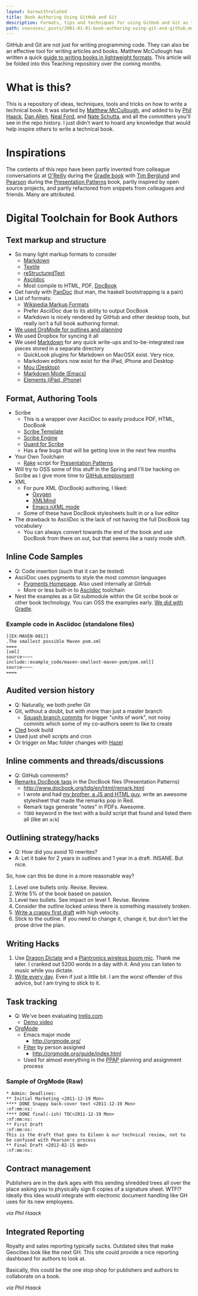 ```yaml
---
layout: barewithrelated
title: Book Authoring Using GitHub and Git
description: Formats, tips and techniques for using GitHub and Git as the version control and collaborative platform for writing short and long form books.
path: usecases/_posts/2001-01-01-book-authoring-using-git-and-github.md
---
```


GitHub and Git are not just for writing programming code. They can also be an effective tool for writing articles and books. Matthew McCullough has written a quick [guide to writing books in lightweight formats](https://github.com/matthewmccullough/bookauthoringhowto). This article will be folded into this Teaching repository over the coming months.

# What is this?
This is a repository of ideas, techniques, tools and tricks on how to write a technical book. It was started by [Matthew McCullough](http://github.com/matthewmccullough), and added to by [Phil Haack](http://github.com/haacked), [Dan Allen](http://github.com/mojavelinux), [Neal Ford](http://github.com/nealford), and [Nate Schutta](http://github.com/ntschutta), and all the committers you'll see in the repo history. I just didn't want to hoard any knowledge that would help inspire others to write a technical book.

# Inspirations
The contents of this repo have been partly invented from colleague conversations at [O'Reilly](http://oreilly.com) during the [Gradle book](http://bit.ly/gradlebook1) with [Tim Berglund](http://augusttechnologygroup.com) and [Pearson](http://www.pearsoned.com) during the [Presentation Patterns](http://presentationpatterns.com) book, partly inspired by open source projects, and partly refactored from snippets from colleagues and friends. Many are attributed.


# Digital Toolchain for Book Authors

## Text markup and structure
* So many light markup formats to consider
	* [Markdown](http://daringfireball.net/projects/markdown/)
	* [Textile](http://www.textism.com/tools/textile/)
	* [reStructuredText](http://docutils.sourceforge.net/rst.html)
	* [Asciidoc](http://www.methods.co.nz/asciidoc/)
	* Most compile to HTML, PDF, [DocBook](http://www.docbook.org/)
* Get handy with [PanDoc](http://johnmacfarlane.net/pandoc/) (but man, the haskell bootstrapping is a pain)
* List of formats:
	* [Wikipedia Markup Formats](http://en.wikipedia.org/wiki/Lightweight_markup_language)
	* Prefer AsciiDoc due to its ability to output DocBook
	* Markdown is nicely rendered by GitHub and other desktop tools, but really isn't a full book authoring format.
* [We used OrgMode for outlines and planning](http://orgmode.org)
* We used Dropbox for syncing it all
* We used [Markdown](http://daringfireball.net/projects/markdown/) for any quick write-ups and to-be-integrated raw pieces stored in a separate directory
    * QuickLook plugins for Markdown on MacOSX exist. Very nice.
    * Markdown editors now exist for the iPad, iPhone and Desktop
    * [Mou (Desktop)](http://mouapp.com/)
    * [Markdown Mode (Emacs)](http://jblevins.org/projects/markdown-mode/)
    * [Elements (iPad, iPhone)](http://www.secondgearsoftware.com/elements/)

## Format, Authoring Tools
* Scribe
    * This is a wrapper over AsciiDoc to easily produce PDF, HTML, DocBook
    * [Scribe Template](https://github.com/schacon/git-scribe-template)
    * [Scribe Engine](https://github.com/schacon/git-scribe)
    * [Guard for Scribe](https://github.com/jasonm/guard-git-scribe)
    * Has a few bugs that will be getting love in the next few months
* Your Own Toolchain
    * [Rake](http://rake.rubyforge.org/) script for [Presentation Patterns](http://presentationpatterns.com)
* Will try to OSS some of this stuff in the Spring and I'll be hacking on Scribe as I give more time to [GitHub employment](http://github.com/training)
* XML
	* For pure XML (DocBook) authoring, I liked:
		* [Oxygen](http://www.oxygenxml.com/)
		* [XMLMind](http://www.xmlmind.com/xmleditor/)
		* [Emacs nXML mode](http://www.thaiopensource.com/nxml-mode/)
	* Some of these have DocBook stylesheets built in or a live editor
* The drawback to AsciiDoc is the lack of not having the full DocBook tag vocabulary
	* You can always convert towards the end of the book and use DocBook from there on out, but that seems like a nasty mode shift.

## Inline Code Samples
* Q: Code insertion (such that it can be tested)
* AsciiDoc uses pygments to style the most common languages
    * [Pygments Homepage](http://pygments.org/). Also used internally at GitHub
    * More or less built-in to [Asciidoc](http://www.methods.co.nz/asciidoc/) toolchain
* Nest the examples as a Git submodule within the Git scribe book or other book technology. You can OSS the examples early. [We did with Gradle](https://github.com/gradleware/oreilly-gradle-book-examples).

### Example code in Asciidoc (standalone files)

    [[EX-MAVEN-001]]
	.The smallest possible Maven pom.xml
	====
	[xml]
	source~~~~
	include::example_code/maven-smallest-maven-pom/pom.xml[]
	source~~~~
	====


## Audited version history
* Q: Naturally, we both prefer Git
* Git, without a doubt, but with more than just a master branch
    * [Squash branch commits](https://makandracards.com/makandra/527-squash-several-git-commits-into-a-single-commit) for bigger "units of work", not noisy commits which some of my co-authors seem to like to create
* [CIed](http://jenkins-ci.org) book build
* Used just shell scripts and cron
* Or trigger on Mac folder changes with [Hazel](http://www.noodlesoft.com/hazel.php)

## Inline comments and threads/discussions
* Q: GitHub comments?
* [Remarks DocBook tags](http://www.docbook.org/tdg/en/html/remark.html) in the DocBook files (Presentation Patterns)
    * http://www.docbook.org/tdg/en/html/remark.html
    * I wrote and had [my brother, a JS and HTML guy](http://ambientideasphotography.com), write an awesome stylesheet that made the remarks pop in Red.
    * Remark tags generate "notes" in PDFs. Awesome.
    * `TODO` keyword in the text with a build script that found and listed them all (like an `ack`)

## Outlining strategy/hacks
* Q: How did you avoid 10 rewrites?
* A: Let it bake for 2 years in outlines and 1 year in a draft. INSANE. But nice.

So, how can this be done in a more reasonable way?

1. Level one bullets only. Revise. Review.
2. Write 5% of the book based on passion.
3. Level two bullets. See impact on level 1. Revise. Review.
4. Consider the outline locked unless there is something massively broken.
5. [Write a crappy first draft](http://www.mywritingmylife.com/blog/2011/11/22/on-writing-the-shitty-first-draft/) with high velocity.
6. Stick to the outline. If you need to change it, change it, but don't let the prose drive the plan.

## Writing Hacks
1. Use [Dragon Dictate](http://www.nuance.com/for-individuals/by-product/dragon-for-mac/dragon-dictate/index.htm) and a [Plantronics wireless boom mic](http://www.plantronics.com/us/product/audio-995). Thank me later. I cranked out 5200 words in a day with it. And you can listen to music while you dictate.
2. [Write every day](http://forums.pragprog.com/forums/235/topics/9874). Even if just a little bit. I am the worst offender of this advice, but I am trying to stick to it.

## Task tracking
* Q: We've been evaluating [trello.com](http://trello.com)
    * [Demo video](http://www.youtube.com/watch?feature=player_embedded&v=aaDf1RqeLfo)
* [OrgMode](http://orgmode.org/)
    * Emacs major mode
    	* http://orgmode.org/
    * [Filter](http://orgmode.org/guide/index.html) by person assigned
	    * http://orgmode.org/guide/index.html
    * Used for almost everything in the [PPAP](http://presentationpatterns.com) planning and assignment process

### Sample of OrgMode (Raw)

	* Admin: Deadlines:
	** Initial Marketing <2011-12-19 Mon>
	**** DONE Snappy back-cover text <2011-12-19 Mon>                  :nf:mm:ns:
	**** DONE final(-ish) TOC<2011-12-19 Mon>                          :nf:mm:ns:
	** First Draft                                                     :nf:mm:ns:
	This is the draft that goes to Eileen & our technical review, not to
	be confused with Pearson's process
	** Final Draft <2012-02-15 Wed>                                    :nf:mm:ns:

## Contract management
Publishers are in the dark ages with this sending shredded trees all over the place asking you to physically sign 6 copies of a signature sheet. WTF!? Ideally this idea would integrate with electronic document handling like GH uses for its new employees.

_via Phil Haack_

## Integrated Reporting
Royalty and sales reporting typically sucks. Outdated sites that make Geocities look like the next GH. This site could provide a nice reporting dashboard for authors to look at.

Basically, this could be the one stop shop for publishers and authors to collaborate on a book.

_via Phil Haack_
